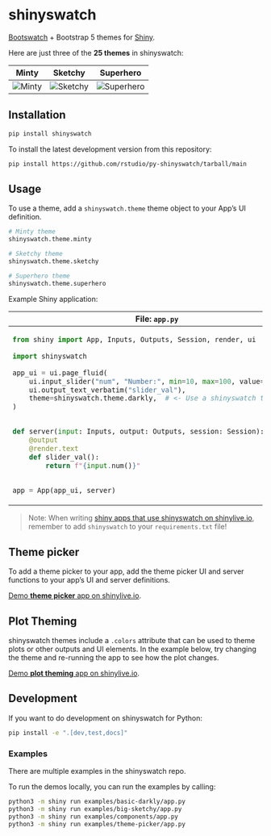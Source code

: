 # shinyswatch


[Bootswatch](https://bootswatch.com/) + Bootstrap 5 themes for
[Shiny](https://shiny.rstudio.com/py/).

Here are just three of the **25 themes** in shinyswatch:

| Minty                                                                                      | Sketchy                                                                                        | Superhero                                                                                          |
|--------------------------------------------------------------------------------------------|------------------------------------------------------------------------------------------------|----------------------------------------------------------------------------------------------------|
| ![Minty](https://raw.githubusercontent.com/rstudio/py-shinyswatch/v0.2.2/readme_minty.png) | ![Sketchy](https://raw.githubusercontent.com/rstudio/py-shinyswatch/v0.2.2/readme_sketchy.png) | ![Superhero](https://raw.githubusercontent.com/rstudio/py-shinyswatch/v0.2.2/readme_superhero.png) |

## Installation

``` sh
pip install shinyswatch
```

To install the latest development version from this repository:

``` sh
pip install https://github.com/rstudio/py-shinyswatch/tarball/main
```

## Usage

To use a theme, add a `shinyswatch.theme` theme object to your App’s UI
definition.

``` python
# Minty theme
shinyswatch.theme.minty

# Sketchy theme
shinyswatch.theme.sketchy

# Superhero theme
shinyswatch.theme.superhero
```

Example Shiny application:

<table>
<thead>
<tr>
<th>
File: <code>app.py</code>
</th>
<th>
Screenshot
</th>
</tr>
</thead>
<tbody>
<tr>
<td>

``` python
from shiny import App, Inputs, Outputs, Session, render, ui

import shinyswatch

app_ui = ui.page_fluid(
    ui.input_slider("num", "Number:", min=10, max=100, value=30),
    ui.output_text_verbatim("slider_val"),
    theme=shinyswatch.theme.darkly,  # <- Use a shinyswatch theme here
)


def server(input: Inputs, output: Outputs, session: Session):
    @output
    @render.text
    def slider_val():
        return f"{input.num()}"


app = App(app_ui, server)
```

</td>
<td>

![darkly
theme](https://raw.githubusercontent.com/rstudio/py-shinyswatch/v0.2.2/readme_darkly.png)

</td>
</tr>
</tbody>
</table>

> Note: When writing [shiny apps that use shinyswatch on
> shinylive.io](https://shinylive.io/py/editor/#code=NobwRAdghgtgpmAXAAjFADugdOgnmAGlQGMB7CAFzkqVQDMAnUmZAZwAsBLCXZTmdKQYVkAQUxEAkhHQBXCqyIB5eXIVEAynFatO5Ig2oATOAyKzOAHQjX+g4Wy49WAdygVi7a9YzoA+hbIALzIFjhQAOZwfnQANhZGABTWyKmhnFjcan6ssZwmDMmQsjCWhMhlAHIlAEamiGVEMNxBAIwADE1QAB5t7Z3IAG5Q8XBBAMztAJQEKWlhpKryflTdFH6DpjXu-EW5+aYbI2Uzc6kU7HDwQRzcuK7unlgXV3BYRlAMANaxuETIAGJkAAeAC0yAAqqw4MgoI47g8POxkC94MhLoZrFNvDYICY6GxTJtCll5ChpGpFMhFhQ1CgVLT5FToTo9BAUFpWeQpg0IGlkAABGlqM6Cwx40zPOBrUX4th5ApHWKJHmi-mGCiyBh8uhlECkihYCAlFUAXzKOJ8mGCYkwiV8AU4RGhDGJ2Ig5TAFFw6AQKC90ooYFNRHA0HgtDAhgAjhZDPBKKxnmtPWRKNQg-7bjxrNn7m4kdZPd7fZHVkHTQBdIA),
> remember to add `shinyswatch` to your `requirements.txt` file!

## Theme picker

To add a theme picker to your app, add the theme picker UI and server
functions to your app’s UI and server definitions.

[Demo **theme picker** app on
shinylive.io](https://shinylive.io/py/editor/#code=NobwRAdghgtgpmAXAAjFADugdOgnmAGlQGMB7CAFzkqVQDMAnUmZAZwAsBLCXZTmdKQYVkAQUxEAkhHQBXCqyIB5eXIVEAynFatO5Ig2oATOAyKzOAHQjX+g4Wy49WAdygVi7a9YzoA+hbIALzIFjhQAOZwfnQANhZGABTWyKmO3Liu7p5YFOxw8H7onMQA1qYBnIkAlETIAMTIADwAtGJGRsh5cF358MjFZabIAKqSXaTIuKSyDMi+KWlh3Gp+rLGcJgzJkLIwloTIBwByewBGpogHRDDcQQCMAAw3UAAeD4-PyABuUPFwQQAzI9aotUmEZhRVlRXhQ-N9TGd3PwdutNhVfrEDqCIGlegUARwMlkPOxcn04FgAF5wdDsXBmVKNVrIADC7FIpFYPSguO4nAonD++P6iVI6EF5D+1WsMps8pMdDYpgR2xW8hQ0jUimQkLUKBUUPkOu5Oj0EBQWjN5GqV1xaUaAFkoOU2LMetNZsqGKrkHRZBBiJLccQ-rFWPiRT1BuU5tyfcN-YHg2D0s43KTyQSiiVY2sVaYat57akAAJ6+Sp0uGCBbXJwWGpxVsDZbeF-Gp2vF4wwUWa4ugHEDqihYCB7GoAXwOxZ8mGCYkwiV8lSI8dVcsOYAouHQCBQ24bFDAk6I4Gg8FoYEMAEcLIZ4JRWLlYVuyJRqMeD0SeNYf5kM08awtx3PcrxhY9JwAXSAA).

## Plot Theming

shinyswatch themes include a `.colors` attribute that can be used to
theme plots or other outputs and UI elements. In the example below, try
changing the theme and re-running the app to see how the plot changes.

[Demo **plot theming** app on
shinylive.io](https://shinylive.io/py/editor/#code=NobwRAdghgtgpmAXAAjFADugdOgnmAGlQGMB7CAFzkqVQEsZ1SAnC5GKC9AG1Iu7oAjHLh59kUAM7IeFADoQGTVsggBXRrgnSI6BQDNmpGMkkALOhC1KWbAIKYizagBM4zJ3ACORNXQUKAMTIACrMWsRmUBAA5pYxyBRmcInJ8MiGxuyWFFoUpMhqilQuBkYm5pa4kgDunJFYSXDpNiowOVpSphZWAPpN8AHQmL1+yAC8hXQ4UDFwvfrcfi4AFArIG1NYluhqFL2SAm7Ma5ByhMjnAHLnRO0Q4wAMd1AAHuMAjI-PyABuUEs4OMAEyPACUBHWmz8WGIUGYqxhpD2u32Ygop3R5zBEKhGwGQMqfQJkIgYKGCjc+lM7l+7hWOz2YMQeOQAAFnBBjjheBiARRxuc7MgLJJ8jFmLBsayqTJeStmazNqpsJKucYsJI4HBVh8AJwANgAHI8TR9yRBlcrXhNkF9HsgANR2gCsyAAVCqsGqXBqfRAVgAWADMAHYLUrNvo6DEiG9bbJNWpBOjJArIxs3lhRRjXkRGRQsAGIcg3BBJHRcuMwmo4EQyLxmOMibh+mk4LDSI3JDhmAx4bgI5arRtgiF26kUujEgUOBRIpPkMQ1MxOWwCRmMjGZvOzJq4Pt9FBiHAGyxThByHBpcOR1mtYfj6eu+fzpeINewEORxsz8wFgkkwtm2zQdn+PaCKQLitn+m5ZhQdDEAA1r06DwrAaZvHQkiCmAkFJLcS4vswOF-gBFo-hIryauglhwJIwDnPh+QwOcAC6+77H+KxkfoMQUT+960R+DHnPkehgBxD69NxvH8XB1GSMJ9GMWA3BwPo8iSZxMnETxxHkQpNF0aJYB9jEZhaVJB66Y2+mNoZECbs4FArpa0YxBSwzoLaDjoCsGDoKMdBEFqzB0swFoXGAuToAgKAxXArwUGAAC+RDgNA8C0GZ3h+M48CUD2FDJdFZCUNQKUJeomgKHO6ICIICgts1PTVHUu4KNFsXxagVClalbFAA).

## Development

If you want to do development on shinyswatch for Python:

``` sh
pip install -e ".[dev,test,docs]"
```

### Examples

There are multiple examples in the shinyswatch repo.

<!-- You can view them online at: [shinyswatch.theme.darkly](http://rstudio.github.io/py-shinyswatch/reference/theme.darkly.html) and [get_theme](http://rstudio.github.io/py-shinyswatch/reference/get_theme.html). -->

To run the demos locally, you can run the examples by calling:

``` sh
python3 -m shiny run examples/basic-darkly/app.py
python3 -m shiny run examples/big-sketchy/app.py
python3 -m shiny run examples/components/app.py
python3 -m shiny run examples/theme-picker/app.py
```
